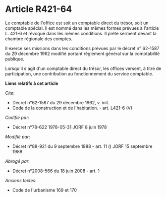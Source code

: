 # Article R421-64

Le comptable de l'office est soit un comptable direct du trésor, soit un comptable spécial. Il est nommé dans les mêmes
formes prévues à l'article L. 421-6 et révoqué dans les mêmes conditions. Il prête serment devant la chambre régionale des
comptes. 

Il exerce ses missions dans les conditions prévues par le décret n° 62-1587 du 29 décembre 1962 modifié portant règlement
général sur la comptabilité publique. 

Lorsqu'il s'agit d'un comptable direct du trésor, les offices versent, à titre de participation, une contribution au
fonctionnement du service comptable.

**Liens relatifs à cet article**

_Cite_:

  - Décret n°62-1587 du 29 décembre 1962, v. init.
  - Code de la construction et de l'habitation. - art. L421-6 (V)

_Codifié par_:

  - Décret n°78-622 1978-05-31 JORF 8 juin 1978

_Modifié par_:

  - Décret n°88-921 du 9 septembre 1988 - art. 11 () JORF 15 septembre 1988

_Abrogé par_:

  - Décret n°2008-566 du 18 juin 2008 - art. 1

_Anciens textes_:

  - Code de l'urbanisme 169 et 170

